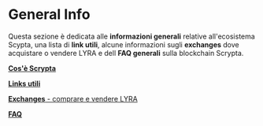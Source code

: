 # General Info

Questa sezione è dedicata alle **informazioni generali** relative all'ecosistema Scypta, una lista di **link utili**, alcune informazioni sugli **exchanges** dove acquistare o vendere LYRA e dell **FAQ generali** sulla blockchain Scrypta.

[**Cos'è Scrypta**](../README.md)

[**Links utili**](../general-info/link-utili.md)

[**Exchanges** - comprare e vendere LYRA](../general-info/exchange.md)

[**FAQ**](../general-info/faq.md)
